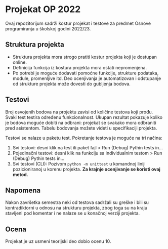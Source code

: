 # Projekat OP 2022

Ovaj repozitorijum sadrži kostur projekat i testove za predmet Osnove programiranja u školskoj godini 2022/23.

## Struktura projekta
- Struktura projekta mora strogo pratiti kostur projekta koji je dostupan online.
- Definicija funkcija iz kostura projekta mora ostati nepromenjena. 
- Po potrebi je moguće dodavati pomoćne funkcije, strukture podataka, module, promenljive itd.
Deo ocenjivanja je automatizovan i odstupanje od strukture projekta može dovesti do gubljenja bodova.

## Testovi
Broj osvojenih bodova na projektu zavisi od količine testova koji prođu. Svaki test testira određenu
funkcionalnost. Ukupan rezultat pokazuje koliko je bodova moguće dobiti na odbrani: projekat se svakako
mora odbraniti pred asistentom.
Tabelu bodovanja možete videti u specifikaciji projekta.

Testovi se nalaze u paketu test. Pokretanje testova je moguće na tri načina:
1. Svi testovi: desni klik na test ili paket fajl > Run (Debug) Pythin tests in...
2. Pojedinačni testovi: desni klik na funkciju sa individualnim testom > Run (Debug) Pythin tests in...
3. Svi testovi (CLI): Pozivom `python -m unittest` u komandnoj liniji pozicioniranoj u korenu projekta. **Za krajnje ocenjivanje se koristi ovaj metod.**

## Napomena
Nakon završetka semestra neki od testova sadržali su greške i bili su kontradiktorni u odnosu na strukturu projekta, zbog toga su na kraju stavljeni pod komentar i ne nalaze se u konačnoj verziji projekta.

## Ocena
Projekat je uz usmeni teorijski deo dobio ocenu 10.
